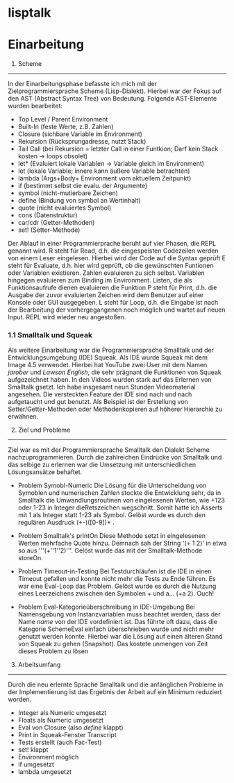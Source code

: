 # lisptalk

Einarbeitung
============

1. Scheme
---------

In der Einarbeitungsphase befasste ich mich mit der Zielprogrammiersprache Scheme (Lisp-Dialekt). Hierbei war der Fokus auf den AST (Abstract Syntax Tree) von Bedeutung. Folgende AST-Elemente wurden bearbeitet:

- Top Level / Parent Environment
- Built-In      (feste Werte, z.B. Zahlen)
- Closure       (sichbare Variable im Environment)
- Rekursion     (Rücksprungadresse, nutzt Stack)
- Tail Call     (bei Rekursion = letzter Call in einer Funtkion; Darf kein Stack kosten -> loops obsolet)
- let*          (Evaluiert lokale Variablen -> Variable gleich im Environment)
- let           (lokale Variable; innere kann äußere Variable betrachten)
- lambda        (Args+Body+ Environment vom aktuellem Zeitpunkt)
- if            (bestimmt selbst die evalu. der Argumente)
- symbol        (nicht-mutierbare Zeichen)
- define        (Bindung von symbol an Wertinhalt)
- quote         (nicht evaluiertes Symbol)
- cons          (Datenstruktur)
- car/cdr       (Getter-Methoden)
- set!          (Setter-Methode)

Der Ablauf in einer Programmierprache beruht auf vier Phasen, die REPL genannt wird.
R steht für Read, d.h. die eingespeisten Codezeilen werden von einem Leser eingelesen. Hierbei wird der Code auf die Syntax geprüft
E steht für Evaluate, d.h. hier wird geprüft, ob die gewünschten Funtionen oder Variablen existieren. Zahlen evaluieren zu sich selbst. 
                             Variablen hingegen evaluieren zum Binding im Environment. Listen, die als Funktionsaufrufe dienen evaluieren die Funktion
P steht für Print, d.h. die Ausgabe der zuvor evaluierten Zeichen wird dem Benutzer auf einer Konsole oder GUI ausgegeben.
L steht für Loop, d.h. die Eingabe ist nach der Bearbeitung der vorhergegangenen noch möglich und wartet auf neuen Input. REPL wird wieder neu angestoßen.


### 1.1 Smalltalk und Squeak
Als weitere Einarbeitung war die Programmiersprache Smalltalk und der Entwicklungsumgebung (IDE) Squeak. Als IDE wurde Squeak mit dem Image 4.5 verwendet.
Hierbei hat YouTube zwei User mit dem Namen _jarober_ und _Lawson English_, die sehr prägnant die Funktionen von Squeak aufgezeichnet haben. In den Videos wurden stark auf das Erlernen von Smalltalk gsetzt. Ich habe insgesamt neun Stunden Videomaterial angesehen. Die versteckten Feature der IDE sind nach und nach aufgetaucht und gut benutzt. Als Beispiel ist der Erstellung von Setter/Getter-Methoden oder Methodenkopieren auf höherer Hierarchie zu erwähnen.


2. Ziel und Probleme
--------------------
Ziel war es mit der Programmiersprache Smalltalk den Dialekt Scheme nachzuprogrammieren.
Durch die zahlreichen Eindrücke von Smalltalk und das selbige zu erlernen war die Umsetzung mit unterschiedlichen Lösungsansätze behaftet.

- Problem Symobl-Numeric
Die Lösung für die Unterscheidung von Symoblen und numerischen Zahlen stockte die Entwicklung sehr, da in Smalltalk die Umwandlungsroutinen von eingelesenen Werten, wie +123 oder 1-23 in Integer dieRetszeichen wegschnitt. Somit hatte ich Asserts mit 1 als Integer statt 1-23 als Symbol. Gelöst wurde es durch den regulären Ausdruck (+-)([0-9])+ .

- Problem Smalltalk's printOn
Diese Methode setzt in eingelesenen Werten mehrfache Quote hinzu. Demnach sah der String '(+ 1 2)' in etwa so aus '''(+''1''2)'''. Gelöst wurde das mit der Smalltalk-Methode storeOn.

- Problem Timeout-in-Testing
Bei Testdurchläufen ist die IDE in einen Timeout gefallen und konnte nicht mehr die Tests zu Ende führen. Es war eine Eval-Loop das Problem. Gelöst wurde es durch die Nutzung eines Leerzeichens zwischen den Symbolen + und a... (+a 2). Ouch!

- Problem Eval-Kategorieüberschreibung in IDE-Umgebung
Bei Namensgebung von Instanzvariablen muss beachtet werden, dass der Name _name_ von der IDE vordefiniert ist. Das führte oft dazu, dass die Kategorie SchemeEval einfach überschrieben wurde und nicht mehr genutzt werden konnte. Hierbei war die Lösung auf einen älteren Stand von Squeak zu gehen (Snapshot). Das kostete unmengen von Zeit dieses Problem zu lösen

3. Arbeitsumfang
----------------
Durch die neu erlernte Sprache Smalltalk und die anfänglichen Probleme in der Implementierung ist das Ergebnis der Arbeit auf ein Minimum reduziert worden.
- Integer als Numeric umgesetzt
- Floats als Numeric umgesetzt
- Eval von Closure (also _define_ klappt)
- Print in Squeak-Fenster Transcript
- Tests erstellt (auch Fac-Test)
- set! klappt
- Environment möglich
- if umgesetzt
- lambda umgesetzt
